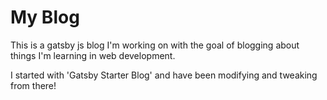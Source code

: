 # My Blog

This is a gatsby js blog I'm working on with the goal of blogging about things I'm learning in web development.

I started with 'Gatsby Starter Blog' and have been modifying and tweaking from there!
